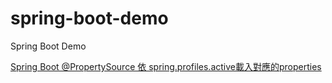# spring-boot-demo
Spring Boot Demo

[Spring Boot @PropertySource 依 spring.profiles.active載入對應的properties](https://matthung0807.blogspot.com/2020/09/spring-boot-propertysource-spring-profiles-active.html)
